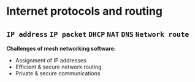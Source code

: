 # Internet protocols and routing

## `IP address` `IP packet` `DHCP` `NAT` `DNS` `Network route`

**Challenges of mesh networking software:**
- Assignment of IP addresses
- Efficient & secure network routing
- Private & secure communications
